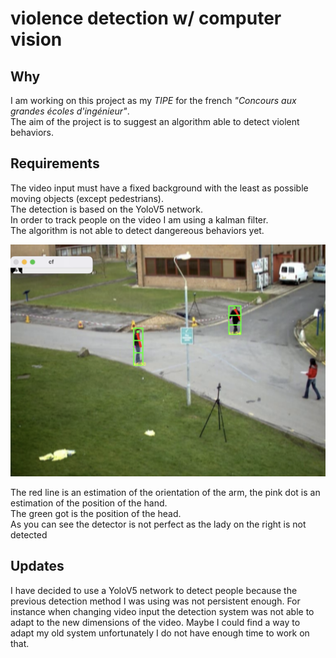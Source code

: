 # violence detection w/ computer vision 

## Why
I am working on this project as my *TIPE* for the french *"Concours aux grandes écoles d'ingénieur"*.  
The aim of the project is to suggest an algorithm able to detect violent behaviors.  

## Requirements
The video input must have a fixed background with the least as possible moving objects (except pedestrians).  
The detection is based on the YoloV5 network.  
In order to track people on the video I am using a kalman filter.  
The algorithm is not able to detect dangereous behaviors yet.

![alt text](Sample.png)

The red line is an estimation of the orientation of the arm, the pink dot is an estimation of the position of the hand.  
The green got is the position of the head.  
As you can see the detector is not perfect as the lady on the right is not detected

## Updates

I have decided to use a YoloV5 network to detect people because the previous detection method I was using was not persistent enough. For instance when changing video input the detection system was not able to adapt to the new dimensions of the video. Maybe I could find a way to adapt my old system unfortunately I do not have enough time to work on that.
